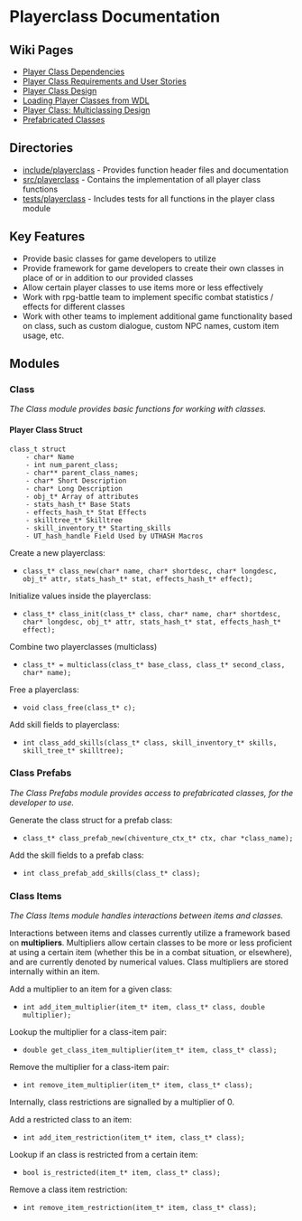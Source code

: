 # Playerclass Documentation

## Wiki Pages

- [Player Class Dependencies](https://github.com/uchicago-cs/chiventure/wiki/Player-Class-~-Dependencies)
- [Player Class Requirements and User Stories](https://github.com/uchicago-cs/chiventure/wiki/Player-Class-~-Requirements,-User-Stories,-Dependencies)
- [Player Class Design](https://github.com/uchicago-cs/chiventure/wiki/Player-Class-~-Design)
- [Loading Player Classes from WDL](https://github.com/uchicago-cs/chiventure/wiki/Player-Class-~-Loading-Classes-from-WDL)
- [Player Class: Multiclassing Design](https://github.com/uchicago-cs/chiventure/wiki/Player-Class-~-Multiclassing:-Design)
- [Prefabricated Classes](https://github.com/uchicago-cs/chiventure/wiki/Player-Class-~-Prefabricated-Classes)

## Directories
- [include/playerclass](https://github.com/uchicago-cs/chiventure/tree/playerclass/documentation-update/include/playerclass) - Provides function header files and documentation
- [src/playerclass](https://github.com/uchicago-cs/chiventure/tree/dev/src/playerclass) - Contains the implementation of all player class functions
- [tests/playerclass](https://github.com/uchicago-cs/chiventure/tree/dev/tests/playerclass) - Includes tests for all functions in the player class module

## Key Features

- Provide basic classes for game developers to utilize
- Provide framework for game developers to create their own classes in place of or in addition to our provided classes
- Allow certain player classes to use items more or less effectively
- Work with rpg-battle team to implement specific combat statistics / effects for different classes
- Work with other teams to implement additional game functionality based on class, such as custom dialogue, custom NPC names, custom item usage, etc.

## Modules

### Class
_The Class module provides basic functions for working with classes._

#### Player Class Struct
```
class_t struct
    - char* Name
    - int num_parent_class;
    - char** parent_class_names;
    - char* Short Description
    - char* Long Description
    - obj_t* Array of attributes
    - stats_hash_t* Base Stats
    - effects_hash_t* Stat Effects
    - skilltree_t* Skilltree
    - skill_inventory_t* Starting_skills
    - UT_hash_handle Field Used by UTHASH Macros
```

Create a new playerclass:
- `class_t* class_new(char* name, char* shortdesc, char* longdesc, obj_t* attr, stats_hash_t* stat, effects_hash_t* effect);`

Initialize values inside the playerclass:
- `class_t* class_init(class_t* class, char* name, char* shortdesc, char* longdesc, obj_t* attr, stats_hash_t* stat, effects_hash_t* effect);`

Combine two playerclasses (multiclass)
- `class_t* = multiclass(class_t* base_class, class_t* second_class, char* name);`

Free a playerclass:
- `void class_free(class_t* c);`

Add skill fields to playerclass:
- `int class_add_skills(class_t* class, skill_inventory_t* skills, skill_tree_t* skilltree);`

### Class Prefabs
_The Class Prefabs module provides access to prefabricated classes, for the developer to use._

Generate the class struct for a prefab class:
- `class_t* class_prefab_new(chiventure_ctx_t* ctx, char *class_name);`

Add the skill fields to a prefab class:
- `int class_prefab_add_skills(class_t* class);`

### Class Items
_The Class Items module handles interactions between items and classes._

Interactions between items and classes currently utilize a framework based on **multipliers**. Multipliers allow certain classes to be more or less proficient at using a certain item (whether this be in a combat situation, or elsewhere), and are currently denoted by numerical values. Class multipliers are stored internally within an item.

Add a multiplier to an item for a given class:
- `int add_item_multiplier(item_t* item, class_t* class, double multiplier);`

Lookup the multiplier for a class-item pair:
- `double get_class_item_multiplier(item_t* item, class_t* class);`

Remove the multiplier for a class-item pair:
- `int remove_item_multiplier(item_t* item, class_t* class);`

Internally, class restrictions are signalled by a multiplier of 0.

Add a restricted class to an item:
- `int add_item_restriction(item_t* item, class_t* class);`

Lookup if an class is restricted from a certain item:
- `bool is_restricted(item_t* item, class_t* class);`

Remove a class item restriction:
- `int remove_item_restriction(item_t* item, class_t* class);`
